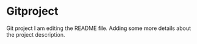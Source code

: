 # Gitproject
Git project 
I am editing the README file. Adding some more details about the project description.

